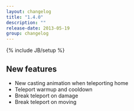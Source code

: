 ```yaml
---
layout: changelog
title: "1.4.0"
description: ""
release-date: 2013-05-19
group: changelog
---
```

{% include JB/setup %}

## New features

* New casting animation when teleporting home
* Teleport warmup and cooldown
* Break teleport on damage
* Break teleport on moving
